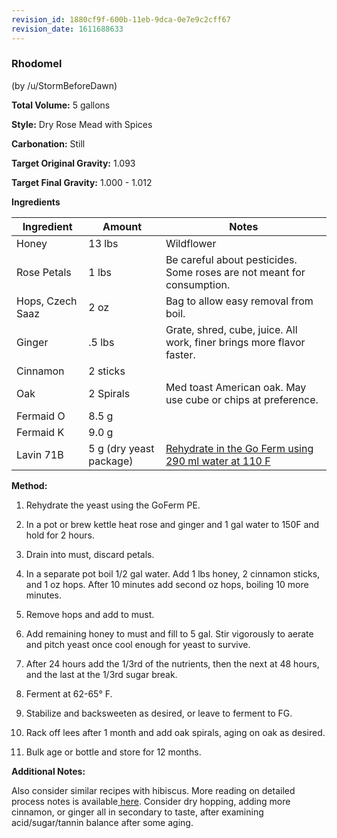 ```yaml
---
revision_id: 1880cf9f-600b-11eb-9dca-0e7e9c2cff67
revision_date: 1611688633
---
```


### Rhodomel

(by /u/StormBeforeDawn)

**Total Volume:** 5 gallons

**Style:** Dry Rose Mead with Spices 

**Carbonation:** Still

**Target Original Gravity:** 1.093

**Target Final Gravity:** 1.000 - 1.012

**Ingredients**

Ingredient| Amount | Notes
---|---|---
Honey | 13 lbs | Wildflower 
Rose Petals | 1 lbs | Be careful about pesticides. Some roses are not meant for consumption.
Hops, Czech Saaz | 2 oz | Bag to allow easy removal from boil.
Ginger | .5 lbs | Grate, shred, cube, juice. All work, finer brings more flavor faster.
Cinnamon | 2 sticks | 
Oak| 2 Spirals | Med toast American oak. May use cube or chips at preference.
Fermaid O | 8.5 g |
Fermaid K | 9.0 g | 
Lavin 71B | 5 g (dry yeast package) | [Rehydrate in the Go Ferm using 290 ml water at 110 F](http://www.scottlab.com/product-102.aspx)

**Method:**

1. Rehydrate the yeast using the GoFerm PE.

1. In a pot or brew kettle heat rose and ginger and 1 gal water to 150F and hold for 2 hours. 

1. Drain into must, discard petals. 

1. In a separate pot boil 1/2 gal water. Add 1 lbs honey, 2 cinnamon sticks, and 1 oz hops. After 10 minutes add second oz hops, boiling 10 more minutes.

1. Remove hops and add to must.

1. Add remaining honey to must and fill to 5 gal. Stir vigorously to aerate and pitch yeast once cool enough for yeast to survive. 

1. After 24 hours add the 1/3rd of the nutrients, then the next at 48 hours, and the last at the 1/3rd sugar break.

1. Ferment at 62-65° F.

1. Stabilize and backsweeten as desired, or leave to ferment to FG. 

1. Rack off lees after 1 month and add oak spirals, aging on oak as desired. 

1. Bulk age or bottle and store for 12 months.

**Additional Notes:**

Also consider similar recipes with hibiscus. More reading on detailed process notes is available[ here](/process/process_summary). Consider dry hopping, adding more cinnamon, or ginger all in secondary to taste, after examining acid/sugar/tannin balance after some aging.